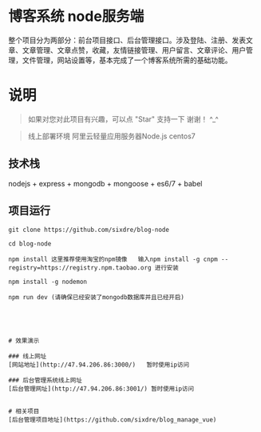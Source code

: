 # 
# 博客系统 node服务端


整个项目分为两部分：前台项目接口、后台管理接口。涉及登陆、注册、发表文章、文章管理、文章点赞，收藏，友情链接管理、用户留言、文章评论、用户管理，文件管理，网站设置等，基本完成了一个博客系统所需的基础功能。


# 说明

>  如果对您对此项目有兴趣，可以点 "Star" 支持一下 谢谢！ ^_^

>  线上部署环境 阿里云轻量应用服务器Node.js centos7 

## 技术栈

nodejs + express + mongodb + mongoose + es6/7 + babel



## 项目运行

```
git clone https://github.com/sixdre/blog-node  

cd blog-node

npm install 这里推荐使用淘宝的npm镜像   输入npm install -g cnpm --registry=https://registry.npm.taobao.org 进行安装

npm install -g nodemon

npm run dev (请确保已经安装了mongodb数据库并且已经开启)	





# 效果演示

### 线上网址
[网站地址](http://47.94.206.86:3000/)	暂时使用ip访问

### 后台管理系统线上网址
[后台管理网址](http://47.94.206.86:3001/)	暂时使用ip访问


# 相关项目
[后台管理项目地址](https://github.com/sixdre/blog_manage_vue)